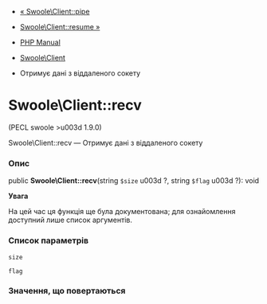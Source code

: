 - [« Swoole\Client::pipe](swoole-client.pipe.md)
- [Swoole\Client::resume »](swoole-client.resume.md)

- [PHP Manual](index.md)
- [Swoole\Client](class.swoole-client.md)
- Отримує дані з віддаленого сокету

# Swoole\Client::recv

(PECL swoole \>u003d 1.9.0)

Swoole\Client::recv — Отримує дані з віддаленого сокету

### Опис

public **Swoole\Client::recv**(string `$size` u003d ?, string `$flag` u003d ?):
void

**Увага**

На цей час ця функція ще була документована; для
ознайомлення доступний лише список аргументів.

### Список параметрів

`size`

`flag`

### Значення, що повертаються
